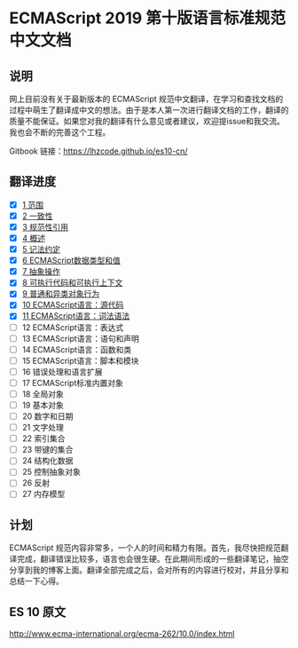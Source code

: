 # ECMAScript 2019 第十版语言标准规范中文文档

## 说明

网上目前没有关于最新版本的 ECMAScript 规范中文翻译，在学习和查找文档的过程中萌生了翻译成中文的想法。由于是本人第一次进行翻译文档的工作，翻译的质量不能保证。如果您对我的翻译有什么意见或者建议，欢迎提issue和我交流。我也会不断的完善这个工程。

Gitbook 链接：https://lhzcode.github.io/es10-cn/

## 翻译进度
- [x] [1 范围](scope.md)
- [x] [2 一致性](conformance.md)
- [x] [3 规范性引用](normative-references.md)
- [x] [4 概述](overview.md)
- [x] [5 记法约定](notationalConventions.md)
- [x] [6 ECMAScript数据类型和值](ecmascript-data-types-and-values.md#sec-ecmascript-data-types-and-values)
- [x] [7 抽象操作](abstract-operations.md#sec-abstract-operation)
- [x] [8 可执行代码和可执行上下文](executable-code-and-execution-contexts.md)
- [x] [9 普通和异类对象行为](ordinary-and-exotic-object-behaviours.md)
- [x] [10 ECMAScript语言：源代码](source-code.md)
- [x] [11 ECMAScript语言：词法语法](lexical-grammar.md)
- [ ] 12 ECMAScript语言：表达式
- [ ] 13 ECMAScript语言：语句和声明
- [ ] 14 ECMAScript语言：函数和类
- [ ] 15 ECMAScript语言：脚本和模块
- [ ] 16 错误处理和语言扩展
- [ ] 17 ECMAScript标准内置对象
- [ ] 18 全局对象
- [ ] 19 基本对象
- [ ] 20 数字和日期
- [ ] 21 文字处理
- [ ] 22 索引集合
- [ ] 23 带键的集合
- [ ] 24 结构化数据
- [ ] 25 控制抽象对象
- [ ] 26 反射
- [ ] 27 内存模型

## 计划

ECMAScript 规范内容非常多，一个人的时间和精力有限。首先，我尽快把规范翻译完成，翻译错误比较多，语言也会很生硬。在此期间形成的一些翻译笔记，抽空分享到我的博客上面。翻译全部完成之后，会对所有的内容进行校对，并且分享和总结一下心得。

## ES 10 原文

 http://www.ecma-international.org/ecma-262/10.0/index.html 